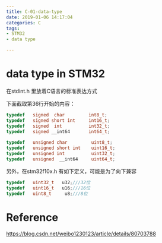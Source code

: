 ```yaml
---
title: C-01-data-type
date: 2019-01-06 14:17:04
categories: C
tags:
- STM32
- data type

---
```


# data type in STM32

在stdint.h 里放着C语言的标准表达方式

下面截取第36行开始的内容：

```C
typedef   signed  char         int8_t;
typedef   signed short int     int16_t;
typedef   signed  int          int32_t;
typedef   signed __int64       int64_t;
 
typedef   unsigned char         uint8_t;
typedef   unsigned short int    uint16_t;
typedef   unsigned int          uint32_t;
typedef   unsigned  __int64     uint64_t;
```

另外，在stm32f10x.h 有如下定义，可能是为了向下兼容

```C
typedef   uint32_t   u32;///32位
typedef   uint16_t   u16;///16位
typedef   uint8_t     u8;///8位
```

# Reference

https://blog.csdn.net/weibo1230123/article/details/80703788